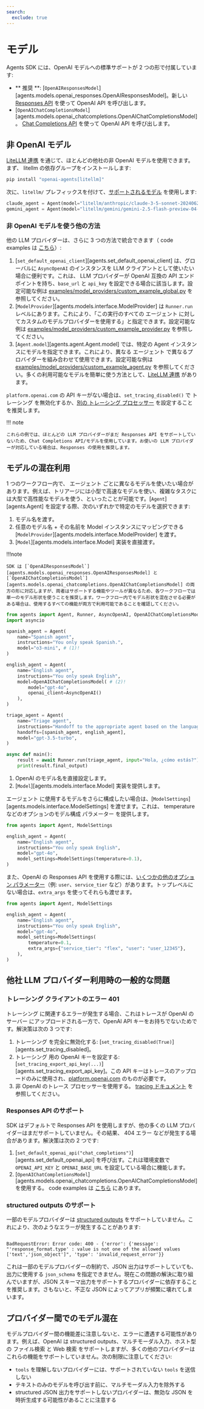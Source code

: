 ```yaml
---
search:
  exclude: true
---
```

# モデル

Agents SDK には、OpenAI モデルへの標準サポートが 2 つの形で付属しています:

-   ** 推奨 **: [`OpenAIResponsesModel`][agents.models.openai_responses.OpenAIResponsesModel]。新しい [Responses API](https://platform.openai.com/docs/api-reference/responses) を使って OpenAI API を呼び出します。
-   [`OpenAIChatCompletionsModel`][agents.models.openai_chatcompletions.OpenAIChatCompletionsModel]。 [Chat Completions API](https://platform.openai.com/docs/api-reference/chat) を使って OpenAI API を呼び出します。

## 非 OpenAI モデル

[LiteLLM 連携](./litellm.md) を通じて、ほとんどの他社の非 OpenAI モデルを使用できます。まず、 litellm の依存グループをインストールします:

```bash
pip install "openai-agents[litellm]"
```

次に、`litellm/` プレフィックスを付けて、[サポートされるモデル](https://docs.litellm.ai/docs/providers) を使用します:

```python
claude_agent = Agent(model="litellm/anthropic/claude-3-5-sonnet-20240620", ...)
gemini_agent = Agent(model="litellm/gemini/gemini-2.5-flash-preview-04-17", ...)
```

### 非 OpenAI モデルを使う他の方法

他の LLM プロバイダーは、さらに 3 つの方法で統合できます（ code examples は [こちら](https://github.com/openai/openai-agents-python/tree/main/examples/model_providers/)）:

1. [`set_default_openai_client`][agents.set_default_openai_client] は、グローバルに `AsyncOpenAI` のインスタンスを LLM クライアントとして使いたい場合に便利です。これは、 LLM プロバイダーが OpenAI 互換の API エンドポイントを持ち、`base_url` と `api_key` を設定できる場合に該当します。設定可能な例は [examples/model_providers/custom_example_global.py](https://github.com/openai/openai-agents-python/tree/main/examples/model_providers/custom_example_global.py) を参照してください。
2. [`ModelProvider`][agents.models.interface.ModelProvider] は `Runner.run` レベルにあります。これにより、「この実行のすべての エージェント に対してカスタムのモデルプロバイダーを使用する」と指定できます。設定可能な例は [examples/model_providers/custom_example_provider.py](https://github.com/openai/openai-agents-python/tree/main/examples/model_providers/custom_example_provider.py) を参照してください。
3. [`Agent.model`][agents.agent.Agent.model] では、特定の Agent インスタンスにモデルを指定できます。これにより、異なる エージェント で異なるプロバイダーを組み合わせて使用できます。設定可能な例は [examples/model_providers/custom_example_agent.py](https://github.com/openai/openai-agents-python/tree/main/examples/model_providers/custom_example_agent.py) を参照してください。多くの利用可能なモデルを簡単に使う方法として、[LiteLLM 連携](./litellm.md) があります。

`platform.openai.com` の API キーがない場合は、`set_tracing_disabled()` で トレーシング を無効化するか、[別の トレーシング プロセッサー](../tracing.md) を設定することを推奨します。

!!! note

    これらの例では、ほとんどの LLM プロバイダーがまだ Responses API をサポートしていないため、Chat Completions API/モデルを使用しています。お使いの LLM プロバイダーが対応している場合は、Responses の使用を推奨します。

## モデルの混在利用

1 つのワークフロー内で、 エージェント ごとに異なるモデルを使いたい場合があります。例えば、トリアージには小型で高速なモデルを使い、複雑なタスクには大型で高性能なモデルを使う、といったことが可能です。[`Agent`][agents.Agent] を設定する際、次のいずれかで特定のモデルを選択できます:

1. モデル名を渡す。
2. 任意のモデル名 + その名前を Model インスタンスにマッピングできる [`ModelProvider`][agents.models.interface.ModelProvider] を渡す。
3. [`Model`][agents.models.interface.Model] 実装を直接渡す。

!!!note

    SDK は [`OpenAIResponsesModel`][agents.models.openai_responses.OpenAIResponsesModel] と [`OpenAIChatCompletionsModel`][agents.models.openai_chatcompletions.OpenAIChatCompletionsModel] の両方の形に対応しますが、両者はサポートする機能やツールが異なるため、各ワークフローでは単一のモデル形状を使うことを推奨します。ワークフロー内でモデル形状を混在させる必要がある場合は、使用するすべての機能が両方で利用可能であることを確認してください。

```python
from agents import Agent, Runner, AsyncOpenAI, OpenAIChatCompletionsModel
import asyncio

spanish_agent = Agent(
    name="Spanish agent",
    instructions="You only speak Spanish.",
    model="o3-mini", # (1)!
)

english_agent = Agent(
    name="English agent",
    instructions="You only speak English",
    model=OpenAIChatCompletionsModel( # (2)!
        model="gpt-4o",
        openai_client=AsyncOpenAI()
    ),
)

triage_agent = Agent(
    name="Triage agent",
    instructions="Handoff to the appropriate agent based on the language of the request.",
    handoffs=[spanish_agent, english_agent],
    model="gpt-3.5-turbo",
)

async def main():
    result = await Runner.run(triage_agent, input="Hola, ¿cómo estás?")
    print(result.final_output)
```

1.  OpenAI のモデル名を直接設定します。
2.  [`Model`][agents.models.interface.Model] 実装を提供します。

エージェント に使用するモデルをさらに構成したい場合は、[`ModelSettings`][agents.models.interface.ModelSettings] を渡せます。これは、 temperature などのオプションのモデル構成 パラメーター を提供します。

```python
from agents import Agent, ModelSettings

english_agent = Agent(
    name="English agent",
    instructions="You only speak English",
    model="gpt-4o",
    model_settings=ModelSettings(temperature=0.1),
)
```

また、OpenAI の Responses API を使用する際には、[いくつかの他のオプション パラメーター](https://platform.openai.com/docs/api-reference/responses/create)（例: `user`、`service_tier` など）があります。トップレベルにない場合は、`extra_args` を使ってそれらも渡せます。

```python
from agents import Agent, ModelSettings

english_agent = Agent(
    name="English agent",
    instructions="You only speak English",
    model="gpt-4o",
    model_settings=ModelSettings(
        temperature=0.1,
        extra_args={"service_tier": "flex", "user": "user_12345"},
    ),
)
```

## 他社 LLM プロバイダー利用時の一般的な問題

### トレーシング クライアントのエラー 401

トレーシング に関連するエラーが発生する場合、これはトレースが OpenAI の サーバー にアップロードされる一方で、OpenAI API キーをお持ちでないためです。解決策は次の 3 つです:

1. トレーシング を完全に無効化する: [`set_tracing_disabled(True)`][agents.set_tracing_disabled]。
2. トレーシング 用の OpenAI キーを設定する: [`set_tracing_export_api_key(...)`][agents.set_tracing_export_api_key]。この API キーはトレースのアップロードのみに使用され、[platform.openai.com](https://platform.openai.com/) のものが必要です。
3. 非 OpenAI のトレース プロセッサーを使用する。 [tracing ドキュメント](../tracing.md#custom-tracing-processors) を参照してください。

### Responses API のサポート

SDK はデフォルトで Responses API を使用しますが、他の多くの LLM プロバイダーはまだサポートしていません。その結果、 404 エラー などが発生する場合があります。解決策は次の 2 つです:

1. [`set_default_openai_api("chat_completions")`][agents.set_default_openai_api] を呼び出す。これは環境変数で `OPENAI_API_KEY` と `OPENAI_BASE_URL` を設定している場合に機能します。
2. [`OpenAIChatCompletionsModel`][agents.models.openai_chatcompletions.OpenAIChatCompletionsModel] を使用する。 code examples は [こちら](https://github.com/openai/openai-agents-python/tree/main/examples/model_providers/) にあります。

### structured outputs のサポート

一部のモデルプロバイダーは [structured outputs](https://platform.openai.com/docs/guides/structured-outputs) をサポートしていません。これにより、次のようなエラーが発生することがあります:

```

BadRequestError: Error code: 400 - {'error': {'message': "'response_format.type' : value is not one of the allowed values ['text','json_object']", 'type': 'invalid_request_error'}}

```

これは一部のモデルプロバイダーの制約で、JSON 出力はサポートしていても、出力に使用する `json_schema` を指定できません。現在この問題の解決に取り組んでいますが、JSON スキーマ出力をサポートするプロバイダーに依存することを推奨します。さもないと、不正な JSON によってアプリが頻繁に壊れてしまいます。

## プロバイダー間でのモデル混在

モデルプロバイダー間の機能差に注意しないと、エラーに遭遇する可能性があります。例えば、OpenAI は structured outputs、マルチモーダル入力、ホスト型の ファイル検索 と Web 検索 をサポートしますが、多くの他のプロバイダーはこれらの機能をサポートしていません。次の制限に注意してください:

-   `tools` を理解しないプロバイダーには、サポートされていない `tools` を送信しない
-   テキストのみのモデルを呼び出す前に、マルチモーダル入力を除外する
-   structured JSON 出力をサポートしないプロバイダーは、無効な JSON を時折生成する可能性があることに注意する